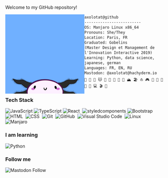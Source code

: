 Welcome to my GitHub repository!

<img align="left" src="./img/picture.png" alt="Made with picrew" width="250" />

```
axolotat@github
-------------------------
OS: Manjaro Linux x86_64
Pronouns: She/They
Location: Paris, FR
Graduated: Gobelins 
(Master Design et Management de l'Innovation Interactive 2019)
Learning: Python, data science, japanese, german
Languages: FR, EN, RU
Mastodon: @axolotat@hachyderm.io
🧗 🚶 🚴 🐱 🐇 🍙 🍔 🍕 🧋 🏔️ 🏖️ ⛵ 🎮 🎨 🧩 🎸 🎹 🎻 💻 🎬 📖
```
### Tech Stack

![JavaScript](https://img.shields.io/badge/-JavaScript-000?&logo=JavaScript)
![TypeScript](https://img.shields.io/badge/-TypeScript-000?&logo=TypeScript)
![React](https://img.shields.io/badge/-React-05122A?style=flat&logo=react)&nbsp;
![styledcomponents](https://img.shields.io/badge/-styledcomponents-000?&logo=styledcomponents)
![Bootstrap](https://img.shields.io/badge/-Bootstrap-05122A?style=flat&logo=bootstrap&logoColor=563D7C)\
![HTML](https://img.shields.io/badge/-HTML-05122A?style=flat&logo=HTML5)&nbsp;
![CSS](https://img.shields.io/badge/-CSS-05122A?style=flat&logo=CSS3&logoColor=1572B6)&nbsp;
![Git](https://img.shields.io/badge/-Git-05122A?style=flat&logo=git)&nbsp;
![GitHub](https://img.shields.io/badge/-GitHub-05122A?style=flat&logo=github)&nbsp;
![Visual Studio Code](https://img.shields.io/badge/-Visual%20Studio%20Code-05122A?style=flat&logo=visual-studio-code&logoColor=007ACC)&nbsp;
![Linux](https://img.shields.io/badge/-Linux-05122A?style=flat&logo=linux)&nbsp;
![Manjaro](https://img.shields.io/badge/-manjaro-05122A?style=flat&logo=Manjaro)&nbsp;

### I am learning</br>

![Python](https://img.shields.io/badge/-Python-05122A?style=flat&logo=python)&nbsp;

### Follow me </br>

![Mastodon Follow](https://img.shields.io/mastodon/follow/110457542163072612?color=green&domain=https%3A%2F%2Fhachyderm.io&label=https%3A%2F%2Fhachyderm.io%2F%40axolotat&logo=mastodon&logoColor=white&style=flat-square)
